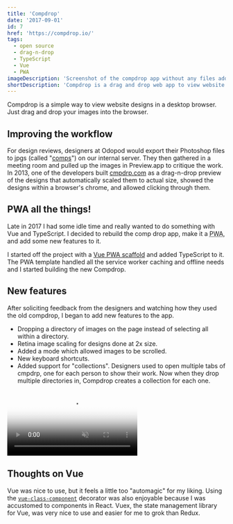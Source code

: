 ```yaml
---
title: 'Compdrop'
date: '2017-09-01'
id: 7
href: 'https://compdrop.io/'
tags:
  - open source
  - drag-n-drop
  - TypeScript
  - Vue
  - PWA
imageDescription: 'Screenshot of the compdrop app without any files added yet.'
shortDescription: 'Compdrop is a drag and drop web app to view website designs in the browser.'
---
```


Compdrop is a simple way to view website designs in a desktop browser. Just drag and drop your images into the browser.

## Improving the workflow

For design reviews, designers at Odopod would export their Photoshop files to jpgs (called "[comps](https://en.wikipedia.org/wiki/Comprehensive_layout)") on our internal server. They then gathered in a meeting room and pulled up the images in Preview.app to critique the work. In 2013, one of the developers built [cmpdrp.com](http://cmpdrp.com) as a drag-n-drop preview of the designs that automatically scaled them to actual size, showed the designs within a browser's chrome, and allowed clicking through them.

## PWA all the things!

Late in 2017 I had some idle time and really wanted to do something with Vue and TypeScript. I decided to rebuild the comp drop app, make it a <abbr title="Progressive Web App">PWA</abbr>, and add some new features to it.

I started off the project with a [Vue PWA scaffold](https://github.com/vuejs-templates/pwa) and added TypeScript to it. The PWA template handled all the service worker caching and offline needs and I started building the new Compdrop.

## New features

After soliciting feedback from the designers and watching how they used the old compdrop, I began to add new features to the app.

- Dropping a directory of images on the page instead of selecting all within a directory.
- Retina image scaling for designs done at 2x size.
- Added a mode which allowed images to be scrolled.
- New keyboard shortcuts.
- Added support for "collections". Designers used to open multiple tabs of cmpdrp, one for each person to show their work. Now when they drop multiple directories in, Compdrop creates a collection for each one.

<video muted playsInline controls loop poster="/compdrop-poster.png">
  <source src="compdrop.webm" type="video/webm; codecs=vp9,vorbis" />
  <source src="compdrop.mp4" type="video/mp4" />
</video>

## Thoughts on Vue

Vue was nice to use, but it feels a little too "automagic" for my liking. Using the [`vue-class-component`](https://github.com/vuejs/vue-class-component) decorator was also enjoyable because I was accustomed to components in React. Vuex, the state management library for Vue, was very nice to use and easier for me to grok than Redux.

